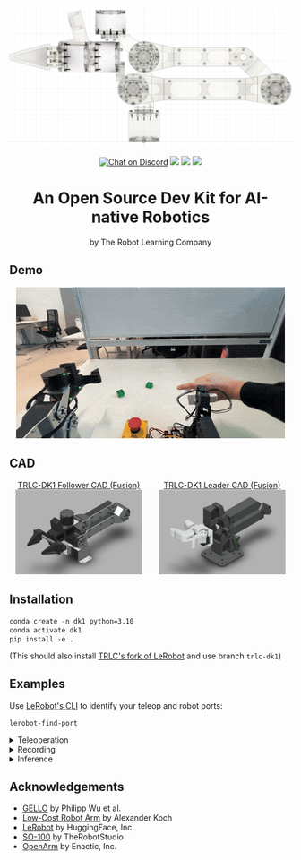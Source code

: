 <p align="center">
    <img src="media/xray.jpg">
</p>
<p align="center">
    <a href="https://docs.robot-learning.co/">
        <img src="https://img.shields.io/badge/Documentation-📕-blue" alt="Chat on Discord"></a>
    <a href="https://discord.gg/PTZ3CN5WkJ">
        <img src="https://img.shields.io/discord/1409155673572249672?color=7289DA&label=Discord&logo=discord&logoColor=white"></a>
    <a href="https://x.com/JannikGrothusen">
        <img src="https://img.shields.io/twitter/follow/Jannik?style=social"></a>
    <a href="https://www.robot-learning.co/">
        <img src=https://img.shields.io/badge/Order%20a%20kit-8A2BE2></a>
</p>

<h1 align="center">An Open Source Dev Kit for AI-native Robotics</h1>
<p align="center">by The Robot Learning Company</p>

## Demo

<p align="center">
    <img src="media/demo.gif">
</p>

## CAD

<p align="center">
    <a href=https://a360.co/48vL3j3 style="width: 45%; display: inline-block; margin-right: 5%;">
        TRLC-DK1 Follower CAD (Fusion)
        <img src="media/follower_cad.png">
    </a>
    <a href=https://a360.co/4nmVNVC style="width: 45%; display: inline-block">
        TRLC-DK1 Leader CAD (Fusion)
        <img src="media/leader_cad.png" >
    </a>
</p>

## Installation

```
conda create -n dk1 python=3.10
conda activate dk1
pip install -e .
```

(This should also install [TRLC's fork of LeRobot](https://github.com/robot-learning-co/lerobot) and use branch `trlc-dk1`)

## Examples

Use [LeRobot's CLI](https://huggingface.co/docs/lerobot/il_robots) to identify your teleop and robot ports:

```
lerobot-find-port
```

<details>
<summary>Teleoperation
</summary>

```bash
lerobot-teleoperate \
    --robot.type=dk1_follower \
    --robot.port=/dev/tty.usbmodem00000000050C1 \
    --robot.joint_velocity_scaling=0.5 \
    --robot.cameras="{ 
        context: {type: opencv, index_or_path: 0, width: 1280, height: 720, fps: 30}, 
        wrist: {type: opencv, index_or_path: 1, width: 1280, height: 720, fps: 30}
      }" \
    --teleop.type=dk1_leader \
    --teleop.port=/dev/tty.usbmodem58FA0824311 \
    --display_data=true
```
</details>

<details>
<summary>Recording
</summary>

```bash
lerobot-record \
    --robot.type=dk1_follower \
    --robot.port=/dev/tty.usbmodem00000000050C1 \
    --robot.joint_velocity_scaling=1.0 \
    --robot.cameras="{ 
        context: {type: opencv, index_or_path: 0, width: 640, height: 360, fps: 30}, 
        wrist: {type: opencv, index_or_path: 1, width: 640, height: 360, fps: 30}
      }" \
    --teleop.type=dk1_leader \
    --teleop.port=/dev/tty.usbmodem58FA0824311 \
    --display_data=true \
    --dataset.repo_id=$USER/my_dataset \
    --dataset.push_to_hub=false \
    --dataset.num_episodes=50 \
    --dataset.episode_time_s=30 \
    --dataset.reset_time_s=15 \
    --dataset.single_task="My task description."
```
```bash
    --resume=true
```
</details>

<details>
<summary>Inference
</summary>

```bash
lerobot-record  \
  --robot.type=dk1_follower \
  --robot.port=/dev/tty.usbmodem00000000050C1 \
  --robot.joint_velocity_scaling=0.5 \
  --robot.cameras="{ 
      context: {type: opencv, index_or_path: 0, width: 640, height: 360, fps: 30}, 
      wrist: {type: opencv, index_or_path: 1, width: 640, height: 360, fps: 30}
    }"
  --display_data=true \
  --dataset.repo_id=$USER/eval_my_model \
  --dataset.single_task="My task description." \
  --dataset.push_to_hub=false \
  --policy.path=outputs/my_model/checkpoints/last/pretrained_model
```
</details>



## Acknowledgements

- [GELLO](https://wuphilipp.github.io/gello_site/) by Philipp Wu et al.
- [Low-Cost Robot Arm](https://github.com/AlexanderKoch-Koch/low_cost_robot) by Alexander Koch
- [LeRobot](https://github.com/huggingface/lerobot) by HuggingFace, Inc.
- [SO-100](https://github.com/TheRobotStudio/SO-ARM100) by TheRobotStudio
- [OpenArm](https://openarm.dev/) by Enactic, Inc.
